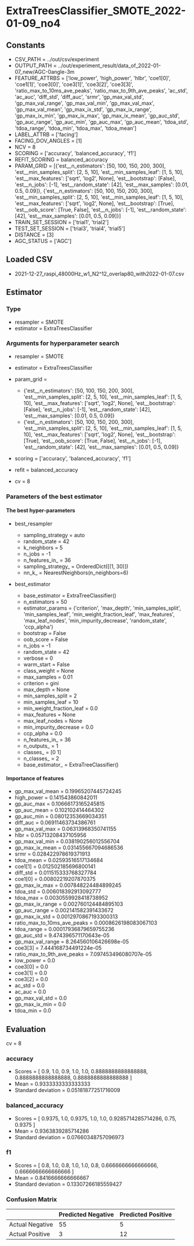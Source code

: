# ExtraTreesClassifier_SMOTE_2022-01-09_no4
## Constants
- CSV_PATH = ../out/csv/experiment
- OUTPUT_PATH = ../out/experiment_result/data_of_2022-01-07_new/AGC-0angle-3m
- FEATURE_ATTRBS = ['low_power', 'high_power', 'hlbr', 'coe1[0]', 'coe1[1]', 'coe3[0]', 'coe3[1]', 'coe3[2]', 'coe3[3]', 'ratio_max_to_10ms_ave_peaks', 'ratio_max_to_9th_ave_peaks', 'ac_std', 'ac_auc', 'diff_std', 'diff_auc', 'srmr', 'gp_max_val_std', 'gp_max_val_range', 'gp_max_val_min', 'gp_max_val_max', 'gp_max_val_mean', 'gp_max_ix_std', 'gp_max_ix_range', 'gp_max_ix_min', 'gp_max_ix_max', 'gp_max_ix_mean', 'gp_auc_std', 'gp_auc_range', 'gp_auc_min', 'gp_auc_max', 'gp_auc_mean', 'tdoa_std', 'tdoa_range', 'tdoa_min', 'tdoa_max', 'tdoa_mean']
- LABEL_ATTRB = ['facing']
- FACING_DOV_ANGLES = [1]
- NCV = 8
- SCORING = ['accuracy', 'balanced_accuracy', 'f1']
- REFIT_SCORING = balanced_accuracy
- PARAM_GRID = [{'est__n_estimators': [50, 100, 150, 200, 300], 'est__min_samples_split': [2, 5, 10], 'est__min_samples_leaf': [1, 5, 10], 'est__max_features': ['sqrt', 'log2', None], 'est__bootstrap': [False], 'est__n_jobs': [-1], 'est__random_state': [42], 'est__max_samples': [0.01, 0.5, 0.09]}, {'est__n_estimators': [50, 100, 150, 200, 300], 'est__min_samples_split': [2, 5, 10], 'est__min_samples_leaf': [1, 5, 10], 'est__max_features': ['sqrt', 'log2', None], 'est__bootstrap': [True], 'est__oob_score': [True, False], 'est__n_jobs': [-1], 'est__random_state': [42], 'est__max_samples': [0.01, 0.5, 0.09]}]
- TRAIN_SET_SESSION = ['trial1', 'trial2']
- TEST_SET_SESSION = ['trial3', 'trial4', 'trial5']
- DISTANCE = [3]
- AGC_STATUS = ['AGC']

## Loaded CSV
- 2021-12-27_raspi_48000Hz_w1_N2^12_overlap80_with2022-01-07.csv

## Estimator
### Type
- resampler = SMOTE
- estimator = ExtraTreesClassifier

### Arguments for hyperparameter search
- resampler = SMOTE
- estimator = ExtraTreesClassifier
- param_grid = 
	- {'est__n_estimators': [50, 100, 150, 200, 300], 'est__min_samples_split': [2, 5, 10], 'est__min_samples_leaf': [1, 5, 10], 'est__max_features': ['sqrt', 'log2', None], 'est__bootstrap': [False], 'est__n_jobs': [-1], 'est__random_state': [42], 'est__max_samples': [0.01, 0.5, 0.09]}
	- {'est__n_estimators': [50, 100, 150, 200, 300], 'est__min_samples_split': [2, 5, 10], 'est__min_samples_leaf': [1, 5, 10], 'est__max_features': ['sqrt', 'log2', None], 'est__bootstrap': [True], 'est__oob_score': [True, False], 'est__n_jobs': [-1], 'est__random_state': [42], 'est__max_samples': [0.01, 0.5, 0.09]}

- scoring = ['accuracy', 'balanced_accuracy', 'f1']
- refit = balanced_accuracy
- cv = 8

### Parameters of the best estimator
#### The best hyper-parameters
- best_resampler
	- sampling_strategy = auto
	- random_state = 42
	- k_neighbors = 5
	- n_jobs = -1
	- n_features_in_ = 36
	- sampling_strategy_ = OrderedDict([(1, 30)])
	- nn_k_ = NearestNeighbors(n_neighbors=6)

- best_estimator
	- base_estimator = ExtraTreeClassifier()
	- n_estimators = 50
	- estimator_params = ('criterion', 'max_depth', 'min_samples_split', 'min_samples_leaf', 'min_weight_fraction_leaf', 'max_features', 'max_leaf_nodes', 'min_impurity_decrease', 'random_state', 'ccp_alpha')
	- bootstrap = False
	- oob_score = False
	- n_jobs = -1
	- random_state = 42
	- verbose = 0
	- warm_start = False
	- class_weight = None
	- max_samples = 0.01
	- criterion = gini
	- max_depth = None
	- min_samples_split = 2
	- min_samples_leaf = 10
	- min_weight_fraction_leaf = 0.0
	- max_features = None
	- max_leaf_nodes = None
	- min_impurity_decrease = 0.0
	- ccp_alpha = 0.0
	- n_features_in_ = 36
	- n_outputs_ = 1
	- classes_ = [0 1]
	- n_classes_ = 2
	- base_estimator_ = ExtraTreeClassifier()

#### Importance of features
- gp_max_val_mean = 0.19965207445724245
- high_power = 0.141543860842011
- gp_auc_max = 0.10666173165245815
- gp_auc_mean = 0.102102414464302
- gp_auc_min = 0.08012353669034351
- diff_auc = 0.06911463734386761
- gp_max_val_max = 0.06313968350741155
- hlbr = 0.05713208437105956
- gp_max_val_min = 0.038190256012556704
- gp_max_ix_mean = 0.031455667094686536
- srmr = 0.028422978619371913
- tdoa_mean = 0.02593516517134684
- coe1[1] = 0.012502185696800141
- diff_std = 0.011515333768327784
- coe1[0] = 0.00802219207870375
- gp_max_ix_max = 0.007848224484899245
- tdoa_std = 0.006018392913092777
- tdoa_max = 0.0030559928418738952
- gp_max_ix_range = 0.002760124484895103
- gp_auc_range = 0.002141582391433672
- gp_max_ix_std = 0.0012970867193300313
- ratio_max_to_10ms_ave_peaks = 0.0008626198083067103
- tdoa_range = 0.00017936879659755236
- gp_auc_std = 9.474396571170643e-05
- gp_max_val_range = 8.264560106426698e-05
- coe3[3] = 7.444168734491224e-05
- ratio_max_to_9th_ave_peaks = 7.097453496080707e-05
- low_power = 0.0
- coe3[0] = 0.0
- coe3[1] = 0.0
- coe3[2] = 0.0
- ac_std = 0.0
- ac_auc = 0.0
- gp_max_val_std = 0.0
- gp_max_ix_min = 0.0
- tdoa_min = 0.0

## Evaluation
cv = 8
### accuracy
- Scores = [ 0.9, 1.0, 0.9, 1.0, 1.0, 0.8888888888888888, 0.8888888888888888, 0.8888888888888888 ]
- Mean = 0.9333333333333333
- Standard deviation = 0.05181877251716009

### balanced_accuracy
- Scores = [ 0.9375, 1.0, 0.9375, 1.0, 1.0, 0.9285714285714286, 0.75, 0.9375 ]
- Mean = 0.9363839285714286
- Standard deviation = 0.07660348757096973

### f1
- Scores = [ 0.8, 1.0, 0.8, 1.0, 1.0, 0.8, 0.6666666666666666, 0.6666666666666666 ]
- Mean = 0.8416666666666667
- Standard deviation = 0.13307266185559427

### Confusion Matrix
|  | Predicted Negative | Predicted Positive |
| --- | --- | --- |
| Actual Negative | 55 | 5 |
| Actual Positive | 3 | 12 |

      